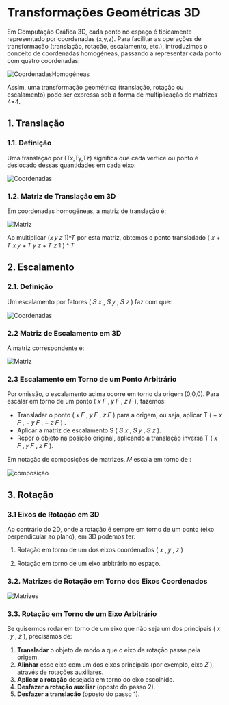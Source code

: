# Transformações Geométricas 3D 

Em Computação Gráfica 3D, cada ponto no espaço é tipicamente representado por coordenadas (x,y,z). 
Para facilitar as operações de transformação (translação, rotação, escalamento, etc.), introduzimos o conceito de coordenadas homogéneas, passando a representar cada ponto com quatro coordenadas:

![CoordenadasHomogéneas](../Teóricas/Images/Image7.png)

Assim, uma transformação geométrica (translação, rotação ou escalamento) pode ser expressa sob a forma de multiplicação de matrizes 4×4.

## 1. Translação

### 1.1. Definição
Uma translação por (Tx,Ty,Tz) significa que cada vértice ou ponto é deslocado dessas quantidades em cada eixo: 

![Coordenadas](../Teóricas/Images/image8.png)

### 1.2. Matriz de Translação em 3D
Em coordenadas homogéneas, a matriz de translação é:

![Matriz](../Teóricas/Images/image9.png)

Ao multiplicar (𝑥 𝑦 𝑧 1)^𝑇 por esta matriz, obtemos o ponto transladado 
(
𝑥
+
𝑇
𝑥
𝑦
+
𝑇
𝑦
𝑧
+
𝑇
𝑧
1
) ^
𝑇

## 2. Escalamento
### 2.1. Definição
Um escalamento por fatores 
(
𝑆
𝑥
,
𝑆
𝑦
,
𝑆
𝑧
) faz com que:

![Coordenadas](../Teóricas/Images/image10.png)

### 2.2 Matriz de Escalamento em 3D
A matriz correspondente é:

![Matriz](../Teóricas/Images/image11.png)

### 2.3 Escalamento em Torno de um Ponto Arbitrário

Por omissão, o escalamento acima ocorre em torno da origem (0,0,0). Para escalar em torno de um ponto 
(
𝑥
𝐹
,
𝑦
𝐹
,
𝑧
𝐹
), fazemos:
 - Transladar o ponto 
(
𝑥
𝐹
,
𝑦
𝐹
,
𝑧
𝐹
) para a origem, ou seja, aplicar 
T
(
−
𝑥
𝐹
,
−
𝑦
𝐹
,
−
𝑧
𝐹
)
.
 - Aplicar a matriz de escalamento 
S
(
𝑆
𝑥
,
𝑆
𝑦
,
𝑆
𝑧
).
- Repor o objeto na posição original, aplicando a translação inversa 
T
(
𝑥
𝐹
,
𝑦
𝐹
,
𝑧
𝐹
).

Em notação de composições de matrizes, 𝑀 escala em torno de :

![composição](../Teóricas/Images/image12.png)

## 3. Rotação

### 3.1 Eixos de Rotação em 3D

Ao contrário do 2D, onde a rotação é sempre em torno de um ponto (eixo perpendicular ao plano), em 3D podemos ter:

1. Rotação em torno de um dos eixos coordenados 
(
𝑥
,
𝑦
,
𝑧
)

2. Rotação em torno de um eixo arbitrário no espaço.

### 3.2. Matrizes de Rotação em Torno dos Eixos Coordenados

![Matrizes](../Teóricas/Images/image13.png)

### 3.3. Rotação em Torno de um Eixo Arbitrário

Se quisermos rodar em torno de um eixo que não seja um dos principais (
𝑥
,
𝑦
,
𝑧
), precisamos de:

1. **Transladar** o objeto de modo a que o eixo de rotação passe pela origem.
2. **Alinhar** esse eixo com um dos eixos principais (por exemplo, eixo 
𝑍
), através de rotações auxiliares.
3. **Aplicar a rotação** desejada em torno do eixo escolhido.
4. **Desfazer a rotação auxiliar** (oposto do passo 2).
5. **Desfazer a translação** (oposto do passo 1).
